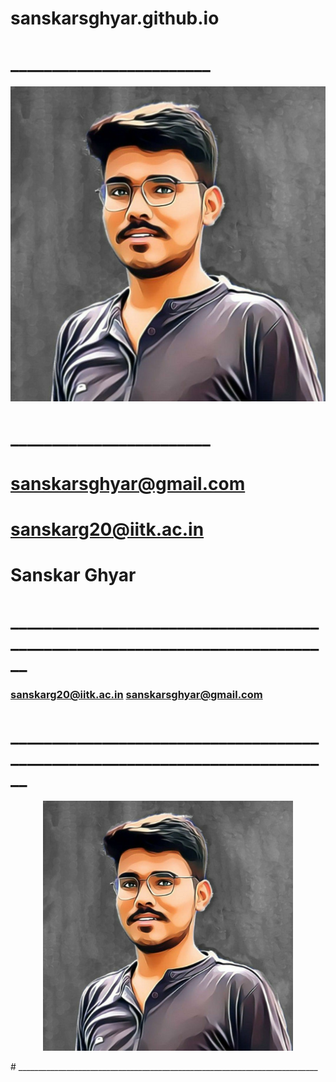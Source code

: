 # sanskarsghyar.github.io
# ________________________
![alt text](https://github.com/Sanskarsghyar/sanskarsghyar.github.io/blob/main/sq.jpg?raw=true)
# ________________________
# sanskarsghyar@gmail.com
# sanskarg20@iitk.ac.in
# Sanskar Ghyar
# ____________________________________________________________________________
### sanskarg20@iitk.ac.in   sanskarsghyar@gmail.com
# ____________________________________________________________________________
<p align="center">
  <img src="https://github.com/Sanskarsghyar/sanskarsghyar.github.io/blob/main/sq.jpg" align="centre" width="400" height="400">
</p>
# ___________________________________________________________________________
